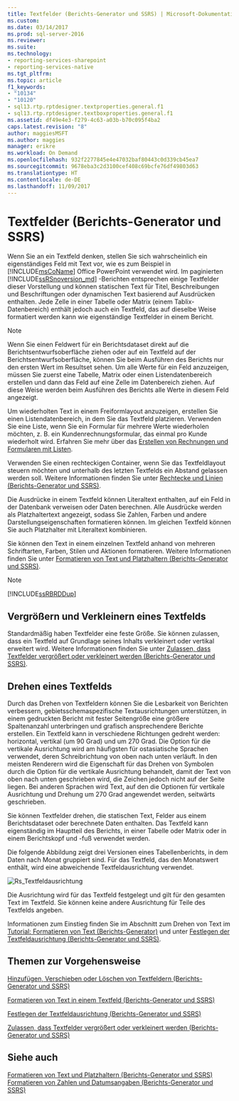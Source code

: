 ```yaml
---
title: Textfelder (Berichts-Generator und SSRS) | Microsoft-Dokumentation
ms.custom: 
ms.date: 03/14/2017
ms.prod: sql-server-2016
ms.reviewer: 
ms.suite: 
ms.technology:
- reporting-services-sharepoint
- reporting-services-native
ms.tgt_pltfrm: 
ms.topic: article
f1_keywords:
- "10134"
- "10120"
- sql13.rtp.rptdesigner.textproperties.general.f1
- sql13.rtp.rptdesigner.textboxproperties.general.f1
ms.assetid: df49e4e3-f279-4c63-a03b-b70c095f4ba2
caps.latest.revision: "8"
author: maggiesMSFT
ms.author: maggies
manager: erikre
ms.workload: On Demand
ms.openlocfilehash: 932f2277845e4e47032baf80443c0d339cb45ea7
ms.sourcegitcommit: 9678eba3c2d3100cef408c69bcfe76df49803d63
ms.translationtype: HT
ms.contentlocale: de-DE
ms.lasthandoff: 11/09/2017
---
```

# <a name="text-boxes-report-builder-and-ssrs"></a>Textfelder (Berichts-Generator und SSRS)
  Wenn Sie an ein Textfeld denken, stellen Sie sich wahrscheinlich ein eigenständiges Feld mit Text vor, wie es zum Beispiel in [!INCLUDE[msCoName](../../includes/msconame-md.md)] Office PowerPoint verwendet wird. Im paginierten [!INCLUDE[ssRSnoversion_md](../../includes/ssrsnoversion-md.md)] -Berichten entsprechen einige Textfelder dieser Vorstellung und können statischen Text für Titel, Beschreibungen und Beschriftungen oder dynamischen Text basierend auf Ausdrücken enthalten. Jede Zelle in einer Tabelle oder Matrix (einem Tablix-Datenbereich) enthält jedoch auch ein Textfeld, das auf dieselbe Weise formatiert werden kann wie eigenständige Textfelder in einem Bericht.  
  
> [!NOTE]  
>  Wenn Sie einen Feldwert für ein Berichtsdataset direkt auf die Berichtsentwurfsoberfläche ziehen oder auf ein Textfeld auf der Berichtsentwurfsoberfläche, können Sie beim Ausführen des Berichts nur den ersten Wert im Resultset sehen. Um alle Werte für ein Feld anzuzeigen, müssen Sie zuerst eine Tabelle, Matrix oder einen Listendatenbereich erstellen und dann das Feld auf eine Zelle im Datenbereich ziehen. Auf diese Weise werden beim Ausführen des Berichts alle Werte in diesem Feld angezeigt.  
  
 Um wiederholten Text in einem Freiformlayout anzuzeigen, erstellen Sie einen Listendatenbereich, in dem Sie das Textfeld platzieren. Verwenden Sie eine Liste, wenn Sie ein Formular für mehrere Werte wiederholen möchten, z. B. ein Kundenrechnungsformular, das einmal pro Kunde wiederholt wird. Erfahren Sie mehr über das [Erstellen von Rechnungen und Formularen mit Listen](../../reporting-services/report-design/create-invoices-and-forms-with-lists-report-builder-and-ssrs.md).  
  
 Verwenden Sie einen rechteckigen Container, wenn Sie das Textfeldlayout steuern möchten und unterhalb des letzten Textfelds ein Abstand gelassen werden soll. Weitere Informationen finden Sie unter [Rechtecke und Linien (Berichts-Generator und SSRS)](../../reporting-services/report-design/rectangles-and-lines-report-builder-and-ssrs.md).  
  
 Die Ausdrücke in einem Textfeld können Literaltext enthalten, auf ein Feld in der Datenbank verweisen oder Daten berechnen. Alle Ausdrücke werden als Platzhaltertext angezeigt, sodass Sie Zahlen, Farben und andere Darstellungseigenschaften formatieren können. Im gleichen Textfeld können Sie auch Platzhalter mit Literaltext kombinieren.  
  
 Sie können den Text in einem einzelnen Textfeld anhand von mehreren Schriftarten, Farben, Stilen und Aktionen formatieren. Weitere Informationen finden Sie unter [Formatieren von Text und Platzhaltern &#40;Berichts-Generator und SSRS&#41;](../../reporting-services/report-design/formatting-text-and-placeholders-report-builder-and-ssrs.md).  
  
> [!NOTE]  
>  [!INCLUDE[ssRBRDDup](../../includes/ssrbrddup-md.md)]  
  
##  <a name="GrowShrinkTextBox"></a> Vergrößern und Verkleinern eines Textfelds  
 Standardmäßig haben Textfelder eine feste Größe. Sie können zulassen, dass ein Textfeld auf Grundlage seines Inhalts verkleinert oder vertikal erweitert wird. Weitere Informationen finden Sie unter [Zulassen, dass Textfelder vergrößert oder verkleinert werden &#40;Berichts-Generator und SSRS&#41;](../../reporting-services/report-design/allow-a-text-box-to-grow-or-shrink-report-builder-and-ssrs.md).  
  
## <a name="rotating-a-text-box"></a>Drehen eines Textfelds  
 Durch das Drehen von Textfeldern können Sie die Lesbarkeit von Berichten verbessern, gebietsschemaspezifische Textausrichtungen unterstützen, in einem gedruckten Bericht mit fester Seitengröße eine größere Spaltenanzahl unterbringen und grafisch ansprechendere Berichte erstellen. Ein Textfeld kann in verschiedene Richtungen gedreht werden: horizontal, vertikal (um 90 Grad) und um 270 Grad. Die Option für die vertikale Ausrichtung wird am häufigsten für ostasiatische Sprachen verwendet, deren Schreibrichtung von oben nach unten verläuft. In den meisten Renderern wird die Eigenschaft für das Drehen von Symbolen durch die Option für die vertikale Ausrichtung behandelt, damit der Text von oben nach unten geschrieben wird, die Zeichen jedoch nicht auf der Seite liegen. Bei anderen Sprachen wird Text, auf den die Optionen für vertikale Ausrichtung und Drehung um 270 Grad angewendet werden, seitwärts geschrieben.  
  
 Sie können Textfelder drehen, die statischen Text, Felder aus einem Berichtsdataset oder berechnete Daten enthalten. Das Textfeld kann eigenständig im Hauptteil des Berichts, in einer Tabelle oder Matrix oder in einem Berichtskopf und -fuß verwendet werden.  
  
 Die folgende Abbildung zeigt drei Versionen eines Tabellenberichts, in dem Daten nach Monat gruppiert sind. Für das Textfeld, das den Monatswert enthält, wird eine abweichende Textfeldausrichtung verwendet.  
  
 ![Rs_Textfeldausrichtung](../../reporting-services/report-design/media/rs-textboxorientation.gif "Rs_TextBoxOrientation")  
  
 Die Ausrichtung wird für das Textfeld festgelegt und gilt für den gesamten Text im Textfeld. Sie können keine andere Ausrichtung für Teile des Textfelds angeben.  
  
 Informationen zum Einstieg finden Sie im Abschnitt zum Drehen von Text im [Tutorial: Formatieren von Text &#40;Berichts-Generator&#41;](../../reporting-services/tutorial-format-text-report-builder.md) und unter [Festlegen der Textfeldausrichtung &#40;Berichts-Generator und SSRS&#41;](../../reporting-services/report-design/set-text-box-orientation-report-builder-and-ssrs.md).  
  
##  <a name="HowTo"></a> Themen zur Vorgehensweise  
 [Hinzufügen, Verschieben oder Löschen von Textfeldern &#40;Berichts-Generator und SSRS&#41;](../../reporting-services/report-design/add-move-or-delete-a-text-box-report-builder-and-ssrs.md)  
  
 [Formatieren von Text in einem Textfeld &#40;Berichts-Generator und SSRS&#41;](../../reporting-services/report-design/format-text-in-a-text-box-report-builder-and-ssrs.md)  
  
 [Festlegen der Textfeldausrichtung &#40;Berichts-Generator und SSRS&#41;](../../reporting-services/report-design/set-text-box-orientation-report-builder-and-ssrs.md)  
  
 [Zulassen, dass Textfelder vergrößert oder verkleinert werden &#40;Berichts-Generator und SSRS&#41;](../../reporting-services/report-design/allow-a-text-box-to-grow-or-shrink-report-builder-and-ssrs.md)  
  
## <a name="see-also"></a>Siehe auch  
 [Formatieren von Text und Platzhaltern &#40;Berichts-Generator und SSRS&#41;](../../reporting-services/report-design/formatting-text-and-placeholders-report-builder-and-ssrs.md)   
 [Formatieren von Zahlen und Datumsangaben &#40;Berichts-Generator und SSRS&#41;](../../reporting-services/report-design/formatting-numbers-and-dates-report-builder-and-ssrs.md)  
  
  
